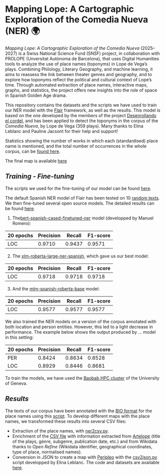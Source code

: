 # Mapping Lope: A Cartographic Exploration of the Comedia Nueva (NER) 🌍

_Mapping Lope: A Cartographic Exploration of the Comedia Nueva_ (2025–2027) is a Swiss National Science Fund (SNSF) project, in collaboration with PROLOPE (Unversitat Autònoma de Barcelona), that uses Digital Humanities tools to analyze the use of place names (toponyms) in Lope de Vega’s plays. Combining Philology, Literary Geography, and machine learning, it aims to reassess the link between theater genres and geography, and to explore how toponyms reflect the political and cultural context of Lope’s time. Through automated extraction of place names, interactive maps, graphs, and statistics, the project offers new insights into the role of space in Spanish Golden Age drama.

This repository contains the datasets and the scripts we have used to train our NER model with the [Flair](https://github.com/flairNLP/flair) framework, as well as the results. This model is based on the one developed by the members of the project [Desenrollando el cordel](https://github.com/DesenrollandoElCordel/pliegos-ner), and has been applied to detect the toponyms in the corpus of the _Comedia Nueva_, by Lope de Vega (359 plays). Many thanks to Elina Leblanc and Pauline Jacsont for their help and support!

Statistics showing the number of works in which each (standardised) place name is mentioned, and the total number of occurrences in the whole corpus, can be [found here](https://github.com/MiguelBetti/Lope_ner/blob/main/csv/Estadisticas.csv).

The final map is available [here](https://miguelbetti.github.io/Lope_peripleo/#/?/?/?/mode=points)

## ***Training - Fine-tuning***
The scripts we used for the fine-tuning of our model can be found [here](https://github.com/MappingLope/LOPE_NER/tree/main/codes).

The default Spanish NER model of Flair has been tested on 10 [random texts](https://github.com/MappingLope/LOPE_NER/tree/main/corpus/corpus_test). We then fine-tuned several open source models. The detailed results can be found [here](https://github.com/MappingLope/LOPE_NER/tree/main/results/).

1. The[bert-spanish-cased-finetuned-ner](https://huggingface.co/mrm8488/bert-spanish-cased-finetuned-ner) model (developped by Manuel Romero):

| 20 epochs     | Precision | Recall | F1-score |
|---------------|-----------|--------|----------|
| LOC           | 0.9710    | 0.9437 | 0.9571   |

2. The [xlm-roberta-large-ner-spanish](https://huggingface.co/MMG/xlm-roberta-large-ner-spanish), which gave us our best model:

| 20 epochs     | Precision | Recall | F1-score |
|---------------|-----------|--------|----------|
| LOC           | 0.9718    | 0.9718 | 0.9718   |

3. And the [mlm-spanish-roberta-base](https://huggingface.co/MMG/mlm-spanish-roberta-base) model:


| 20 epochs    | Precision | Recall | F1-score |
|--------------|-----------|--------|----------|
| LOC          | 0.9577    | 0.9577 | 0.9577   |

We also trained the NER models on a version of the corpus annotated with both location and person entities. However, this led to a light decrease in performance. The example below shows the output produced by ... model in this setting:

| 20 epochs	   | Precision | Recall | F1-score |
|--------------|-----------|--------|----------|
| PER          |  0.8424   | 0.8634 | 0.8528   |
| LOC          |  0.8929   | 0.8446 | 0.8681   |


To train the models, we have used the [Baobab HPC cluster](https://www.unige.ch/eresearch/en/services/hpc/) of the University of Geneva.


## ***Results***

The texts of our corpus have been annotated with the [BIO format](https://en.wikipedia.org/wiki/Inside%E2%80%93outside%E2%80%93beginning_(tagging)) for the place names using this [script](https://github.com/MiguelBetti/Lope_ner/blob/main/NER_LOPE.py). To develop different maps with the place names, we transformed these results into several CSV files:

- Extraction of the place names, with [ner2csv.py](https://github.com/MiguelBetti/Lope_ner/blob/main/tools/ner2csv.ipynb).
- Enrichment of the [CSV file]() with information extracted from [Artelope](https://artelope.uv.es/basededatos/index.php) (title of the plays, genre, subgenre, publication date, etc.) and from Wikidata thanks to *Open Refine* (Wikidata identifier, geographical coordinates, type of place, normalised names).
- Conversion in JSON to create a map with [Peripleo](https://github.com/britishlibrary/peripleo) with the [csv2json.py](https://github.com/MiguelBetti/Lope_ner/blob/main/tools/csv2json.ipynb) script developped by Elina Leblanc. The code and datasets are available [here](https://github.com/MiguelBetti/Lope_peripleo).